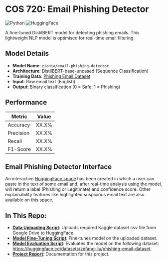 # COS 720: Email Phishing Detector

![Python](https://img.shields.io/badge/Python-3.8%2B-blue)
![HuggingFace](https://img.shields.io/badge/%F0%9F%A4%97-HuggingFace-yellow)

A fine-tuned DistilBERT model for detecting phishing emails. This lightweight NLP model is optimised for real-time email filtering.

## Model Details

- **Model Name**: `zionia/email-phishing-detector`
- **Architecture**: DistilBERT-base-uncased (Sequence Classification)
- **Training Data**: [Phishing Email Dataset](https://huggingface.co/datasets/zionia/phishing-emails) 
- **Input**: Raw email text (English)
- **Output**: Binary classification (0 = Safe, 1 = Phishing)

## Performance

| Metric       | Value  |
|--------------|--------|
| Accuracy     | XX.X%  |
| Precision    | XX.X%  |
| Recall       | XX.X%  |
| F1-Score     | XX.X%  |

## Email Phishing Detector Interface

An interactive [HuggingFace space](https://huggingface.co/spaces/zionia/phishing-email-detector-project) has been created in which a user can paste in the text of some email and, after real-time analysis using the model, will return a label (Phishing or Legitimate) and confidence score. Other explainability features like highlighted suspicious email text are also available on this space.

## In This Repo:
- [**Data Uploading Script**](https://github.com/zionvanwyk/email-phishing-detector/blob/main/PhishingEmailDataHFUpload.ipynb): Uploads required Kaggle dataset csv file from Google Drive to HuggingFace.
- [**Model Fine-Tuning Script**](): Fine-tunes model on the uploaded dataset.
- [**Model Evaluation Script**](): Evaluates the model on the following dataset: https://huggingface.co/datasets/zefang-liu/phishing-email-dataset.
- [**Project Report**](): Documentation for this project. 

